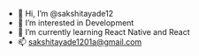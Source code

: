 - 👋 Hi, I’m @sakshitayade12
- 👀 I’m interested in Development
- 🌱 I’m currently learning React Native and React 
- 📫 sakshitayade1201a@gmail.com

<!---
sakshitayade12/sakshitayade12 is a ✨ special ✨ repository because its `README.md` (this file) appears on your GitHub profile.
You can click the Preview link to take a look at your changes.
--->
